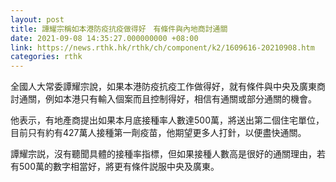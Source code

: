 ```yaml
---
layout: post
title: 譚耀宗稱如本港防疫抗疫做得好　有條件與內地商討通關
date: 2021-09-08 14:35:27.000000000 +08:00
link: https://news.rthk.hk/rthk/ch/component/k2/1609616-20210908.htm
categories: rthk
---
```


全國人大常委譚耀宗說，如果本港防疫抗疫工作做得好，就有條件與中央及廣東商討通關，例如本港只有輸入個案而且控制得好，相信有通關或部分通關的機會。

他表示，有地產商提出如果本月底接種率人數達500萬，將送出第二個住宅單位，目前只有約有427萬人接種第一劑疫苗，他期望更多人打針，以便盡快通關。

譚耀宗説，沒有聽聞具體的接種率指標，但如果接種人數高是很好的通關理由，若有500萬的數字相當好，將更有條件説服中央及廣東。
